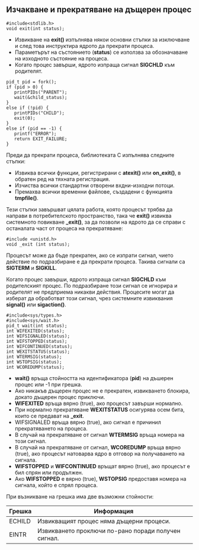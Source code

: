 ## Изчакване и прекратяване на дъщерен процес

```
#include<stdlib.h>
void exit(int status);
```

- Извикване на **exit()** изпълнява някои основни стъпки за изключване и след това инструктира ядрото да прекрати процеса.
- Параметърът на състоянието (**status**) се използва за обозначаване на изходното състояние на процеса.
- Когато процес завърши, ядрото изпраща сигнал **SIGCHLD** към родителят.

```
pid_t pid = fork();
if (pid > 0) {
   printPIDs("PARENT");
   wait(&child_status);
}
else if (!pid) {
   printPIDs("CHILD");
   exit(0);
} 
else if (pid == -1) {
   printf("ERROR");
   return EXIT_FAILURE;
}
```

Преди да прекрати процеса, библиотеката C изпълнява следните стъпки:
- Извиква всички функции, регистрирани с **atexit()** или **on_exit()**, в обратен ред
на тяхната регистрация.
- Изчиства всички стандартни отворени вхдни-изходни потоци.
- Премахва всички временни файлове, създадени с функцията **tmpfile()**.

Тези стъпки завършват цялата работа, която процесът трябва да направи в потребителското пространство, така че **exit()** извиква системното повикване **_exit()**, за да позволи на ядрото да се справи с останалата част от процеса на прекратяване:
```
#include <unistd.h>
void _exit (int status);
```

Процесът може да бъде прекратен, ако се изпрати сигнал, чието действие по подразбиране е да прекрати процеса. Такива сигнали са **SIGTERM** и **SIGKILL**.

Когато процес завърши, ядрото изпраща сигнал **SIGCHLD** към родителският процес. По подразбиране този сигнал се игнорира и родителят не предприема никакви действия. Процесите могат да изберат да обработват този сигнал, чрез системните извиквания **signal()** или **sigaction()**.

```
#include<sys/types.h>
#include<sys/wait.h>
pid_t wait(int status);
int WIFEXITED(status);
int WIFSIGNALED(status);
int WIFSTOPPED(status);
int WIFCONTINUED(status);
int WEXITSTATUS(status);
int WTERMSIG(status);
int WSTOPSIG(status);
int WCOREDUMP(status);
```

- **wait()** връща стойността на идентификатора (**pid**) на дъшерен процес или -1 при грешка.
- Ако никакъв дъщерен процес не е прекратен, извикването блокира, докато дъщерен процес приключи.
- **WIFEXITED** връща вярно (true), ако процесът завърши нормално.
- При нормално прекратяване **WEXITSTATUS** осигурява осем бита, които се предават на **_exit**.
- WIFSIGNALED връща вярно (true), ако сигнал е причинил прекратяването на процеса.
- В случай на прекратяване от сигнал **WTERMSIG** връща номера на този сигнал.
- В случай на прекратяване от сигнал, **WCOREDUMP** връща вярно (true), ако процесът натоварва ядро в отговор на получаването на сигнала.
- **WIFSTOPPED** и **WIFCONTINUED** връщат вярно (true), ако процесът е бил спрян или продължен.
- Ако **WIFSTOPPED** е вярно (true), **WSTOPSIG** предоставя номера на сигнала, който е спрял процеса.

При възникване на грешка има две възможни стойности:

| Грешка | Информация                                          |
| ------ | --------------------------------------------------- |
| ECHILD | Извикващият процес няма дъщерни процеси.            |
| EINTR  | Извикването проключи по-рано поради получен сигнал. |
